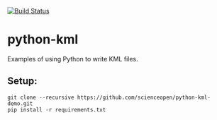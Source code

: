 [![Build Status](https://travis-ci.org/scienceopen/python-kml-demo.svg)](https://travis-ci.org/scienceopen/python-kml-demo)

# python-kml
Examples of using Python to write KML files. 

Setup:
--------
```
git clone --recursive https://github.com/scienceopen/python-kml-demo.git
pip install -r requirements.txt
```
